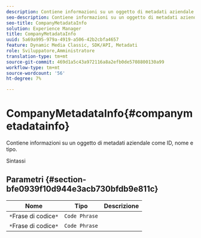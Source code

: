 ```yaml
---
description: Contiene informazioni su un oggetto di metadati aziendale come ID, nome e tipo.
seo-description: Contiene informazioni su un oggetto di metadati aziendale come ID, nome e tipo.
seo-title: CompanyMetadataInfo
solution: Experience Manager
title: CompanyMetadataInfo
uuid: 5a69a995-979a-4919-a506-42b2cbfa4657
feature: Dynamic Media Classic, SDK/API, Metadati
role: Sviluppatore,Amministratore
translation-type: tm+mt
source-git-commit: 469d1a5c43a972116a8a2efb0de5708800130a99
workflow-type: tm+mt
source-wordcount: '56'
ht-degree: 7%

---
```



# CompanyMetadataInfo{#companymetadatainfo}

Contiene informazioni su un oggetto di metadati aziendale come ID, nome e tipo.

Sintassi

## Parametri {#section-bfe0939f10d944e3acb730bfdb9e811c}

| Nome | Tipo | Descrizione |
|---|---|---|
| `*`Frase di codice`*` | `Code Phrase` |  |
| `*`Frase di codice`*` | `Code Phrase` |  |

